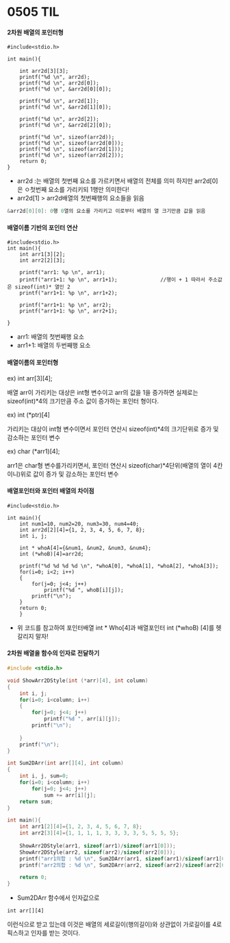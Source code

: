 # 0505 TIL

#### 2차원 배열의 포인터형

```
#include<stdio.h>

int main(){

	int arr2d[3][3];
	printf("%d \n", arr2d);
	printf("%d \n", arr2d[0]);
	printf("%d \n", &arr2d[0][0]);
	
	printf("%d \n", arr2d[1]);
	printf("%d \n", &arr2d[1][0]);
	
	printf("%d \n", arr2d[2]);
	printf("%d \n", &arr2d[2][0]);
	
	printf("%d \n", sizeof(arr2d));
	printf("%d \n", sizeof(arr2d[0]));
	printf("%d \n", sizeof(arr2d[1]));
	printf("%d \n", sizeof(arr2d[2]));	
	return 0;	
}
```

* arr2d :는 배열의 첫번째 요소를 가르키면서 배열의 전체를 의미 하지만 arr2d[0]은 ㅇ첫번째 요소를 가리키되 1행만 의미한다!
* arr2d[1] > arr2d배열의 첫번째행의 요소들을 읽음

```c
&arr2d[0][0]: 0행 0열의 요소를 가리키고 이로부터 배열의 열 크기만큼 값을 읽음
```



#### 배열이름 기반의 포인터 연산

```
#include<stdio.h>
int main(){
	int arr1[3][2];
	int arr2[2][3];
	
	printf("arr1: %p \n", arr1);
	printf("arr1+1: %p \n", arr1+1);              //행이 + 1 따라서 주소값은 sizeof(int)* 열인 2  
	printf("arr1+1: %p \n", arr1+2);
	
	printf("arr1+1: %p \n", arr2);
	printf("arr1+1: %p \n", arr2+1);
	
}
```

* arr1: 배열의 첫번째행 요소
* arr1+1: 배열의 두번째행 요소



#### 배열이름의 포인터형

ex) int arr[3][4];

배열 arr이 가리키는 대상은 int형 변수이고 arr의 값을 1을 증가하면 실제로는 sizeof(int)*4의 크기만큼 주소 값이 증가하는 포인터 형이다.

ex) int (*ptr)[4]

가리키는 대상이 int형 변수이면서 포인터 연산시 sizeof(int)*4의 크기단위로 증가 및 감소하는 포인터 변수

ex) char (*arr1)[4];

arr1은 char형 변수를가리키면서, 포인터 연산시 sizeof(char)*4단위(배열의 열이 4칸이니)위로 값이 증가 및 감소하는 포인터 변수



#### 배열포인터와 포인터 배열의 차이점

```
#include<stdio.h>

int main(){
	int num1=10, num2=20, num3=30, num4=40;
	int arr2d[2][4]={1, 2, 3, 4, 5, 6, 7, 8};
	int i, j;
	
	int * whoA[4]={&num1, &num2, &num3, &num4};
	int (*whoB)[4]=arr2d;
	
	printf("%d %d %d %d \n", *whoA[0], *whoA[1], *whoA[2], *whoA[3]);
	for(i=0; i<2; i++)
	{
		for(j=0; j<4; j++)
			printf("%d ", whoB[i][j]);
		printf("\n");
	}
	return 0;
	}
```

* 위 코드를 참고하여 포인터배열 int * Who[4]과 배열포인터 int (*whoB) [4]를 헷갈리지 말자!



#### 2차원 배열을 함수의 인자로 전달하기

```C
#include <stdio.h>

void ShowArr2DStyle(int (*arr)[4], int column)
{
	int i, j;
	for(i=0; i<column; i++)
	{
		for(j=0; j<4; j++)
			printf("%d ", arr[i][j]);
		printf("\n");
		
	}
	printf("\n");
}

int Sum2DArr(int arr[][4], int column)
{
	int i, j, sum=0;
	for(i=0; i<column; i++)
		for(j=0; j<4; j++)
			sum += arr[i][j];
	return sum;
}

int main(){
	int arr1[2][4]={1, 2, 3, 4, 5, 6, 7, 8};
	int arr2[3][4]={1, 1, 1, 1, 3, 3, 3, 3, 5, 5, 5, 5};
	
	ShowArr2DStyle(arr1, sizeof(arr1)/sizeof(arr1[0]));
	ShowArr2DStyle(arr2, sizeof(arr2)/sizeof(arr2[0]));
	printf("arr1의합 : %d \n", Sum2DArr(arr1, sizeof(arr1)/sizeof(arr1[0])));
	printf("arr2의합 : %d \n", Sum2DArr(arr2, sizeof(arr2)/sizeof(arr2[0])));

	return 0;
}                  
```

* Sum2DArr 함수에서 인자값으로 

```
int arr[][4]
```

이런식으로 받고 있는데 이것은 배열의 세로길이(행의길이)와 상관없이 가로길이를 4로 픽스하고 인자를 받는 것이다.



